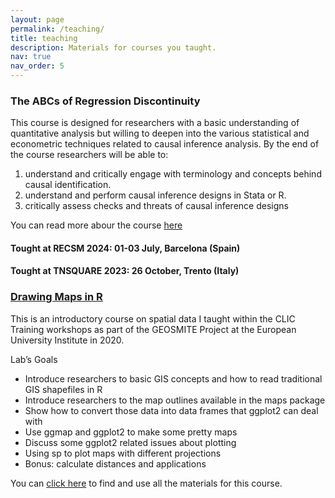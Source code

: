 ```yaml
---
layout: page
permalink: /teaching/
title: teaching
description: Materials for courses you taught. 
nav: true
nav_order: 5
---
```


### The ABCs of Regression Discontinuity 

This course is designed for researchers with a basic understanding of quantitative analysis but
willing to deepen into the various statistical and econometric techniques related to causal
inference analysis. By the end of the course researchers will be able to:
1. understand and critically engage with terminology and concepts behind causal
identification.
2. understand and perform causal inference designs in Stata or R.
3. critically assess checks and threats of causal inference designs

You can read more abour the course [here](https://www.upf.edu/documents/3966940/280241898/ABCs+of+Regression_RECSM_2024.docx.pdf/af2f21d7-2a74-f37e-e50c-f8958404030c?t=1702560541862)

#### Tought at RECSM 2024: 01-03 July, Barcelona (Spain)
#### Tought at TNSQUARE 2023: 26 October, Trento (Italy)

### [Drawing Maps in R](https://github.com/marespadafor/drawingmaps)

This is an introductory course on spatial data I taught within the CLIC Training workshops as part of the GEOSMITE Project at the European University Institute in 2020.

 Lab’s Goals
- Introduce researchers to basic GIS concepts and how to read traditional GIS shapefiles in R
- Introduce researchers to the map outlines available in the maps package
- Show how to convert those data into data frames that ggplot2 can deal with
- Use ggmap and ggplot2 to make some pretty maps
- Discuss some ggplot2 related issues about plotting
- Using sp to plot maps with different projections
- Bonus: calculate distances and applications

You can [click here](https://github.com/marespadafor/drawingmaps) to find and use all the materials for this course.

